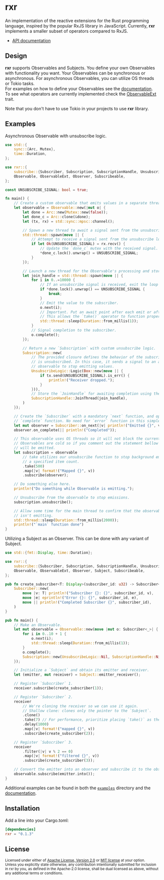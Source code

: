 # rxr

An implementation of the reactive extensions for the Rust programming language,
inspired by the popular RxJS library in JavaScript. Currently, **rxr** implements
a smaller subset of operators compared to RxJS.

- [API documentation](https://docs.rs/rxr)

## Design

**rxr** supports Observables and Subjects. You define your own Observables with
functionality you want. Your Observables can be synchronous or asynchronous. For
asynchronous Observables, you can utilize OS threads or Tokio tasks.<br/>
For examples on how to define your Observables see the [documentation].
To see what operators are currently implemented check the [ObservableExt] trait.

Note that you don't have to use Tokio in your projects to use **rxr** library.<br/>

[documentation]: https://docs.rs/rxr/latest/rxr/observable/struct.Observable.html
[ObservableExt]: https://docs.rs/rxr/latest/rxr/observable/trait.ObservableExt.html

## Examples

Asynchronous Observable with unsubscribe logic.

```rust
use std::{
    sync::{Arc, Mutex},
    time::Duration,
};

use rxr::{
    subscribe::{Subscriber, Subscription, SubscriptionHandle, UnsubscribeLogic, Unsubscribeable},
    Observable, ObservableExt, Observer, Subscribeable,
};

const UNSUBSCRIBE_SIGNAL: bool = true;

fn main() {
    // Create a custom observable that emits values in a separate thread.
    let observable = Observable::new(|mut o| {
        let done = Arc::new(Mutex::new(false));
        let done_c = Arc::clone(&done);
        let (tx, rx) = std::sync::mpsc::channel();

        // Spawn a new thread to await a signal sent from the unsubscribe logic.
        std::thread::spawn(move || {
            // Attempt to receive a signal sent from the unsubscribe logic.
            if let Ok(UNSUBSCRIBE_SIGNAL) = rx.recv() {
                // Update the `done_c` mutex with the received signal.
                *done_c.lock().unwrap() = UNSUBSCRIBE_SIGNAL;
            }
        });

        // Launch a new thread for the Observable's processing and store its handle.
        let join_handle = std::thread::spawn(move || {
            for i in 0..=10000 {
                // If an unsubscribe signal is received, exit the loop and stop emissions.
                if *done.lock().unwrap() == UNSUBSCRIBE_SIGNAL {
                    break;
                }
                // Emit the value to the subscriber.
                o.next(i);
                // Important. Put an await point after each emit or after some emits.
                // This allows the `take()` operator to function properly.
                std::thread::sleep(Duration::from_millis(1));
            }
            // Signal completion to the subscriber.
            o.complete();
        });

        // Return a new `Subscription` with custom unsubscribe logic.
        Subscription::new(
            // The provided closure defines the behavior of the subscription when it
            // is unsubscribed. In this case, it sends a signal to an asynchronous
            // observable to stop emitting values.
            UnsubscribeLogic::Logic(Box::new(move || {
                if tx.send(UNSUBSCRIBE_SIGNAL).is_err() {
                    println!("Receiver dropped.");
                }
            })),
            // Store the `JoinHandle` for awaiting completion using the `Subscription`.
            SubscriptionHandle::JoinThread(join_handle),
        )
    });

    // Create the `Subscriber` with a mandatory `next` function, and optional
    // `complete` function. No need for `error` function in this simple example.
    let mut observer = Subscriber::on_next(|v| println!("Emitted {}", v));
    observer.on_complete(|| println!("Completed"));

    // This observable uses OS threads so it will not block the current thread.
    // Observables are cold so if you comment out the statement bellow nothing
    // will be emitted.
    let subscription = observable
        // take utilizes our unsubscribe function to stop background emissions after
        // a specified item count.
        .take(500)
        .map(|v| format!("Mapped {}", v))
        .subscribe(observer);

    // Do something else here.
    println!("Do something while Observable is emitting.");

    // Unsubscribe from the observable to stop emissions.
    subscription.unsubscribe();

    // Allow some time for the main thread to confirm that the observable indeed
    // isn't emitting.
    std::thread::sleep(Duration::from_millis(2000));
    println!("`main` function done")
}
```

Utilizing a Subject as an Observer. This can be done with any variant of Subject.

```rust
use std::{fmt::Display, time::Duration};

use rxr::{
    subscribe::{Subscriber, Subscription, SubscriptionHandle, UnsubscribeLogic},
    Observable, ObservableExt, Observer, Subject, Subscribeable,
};

pub fn create_subscriber<T: Display>(subscriber_id: u32) -> Subscriber<T> {
    Subscriber::new(
        move |v: T| println!("Subscriber {}: {}", subscriber_id, v),
        move |e| eprintln!("Error {}: {}", subscriber_id, e),
        move || println!("Completed Subscriber {}", subscriber_id),
    )
}

pub fn main() {
    // Make an Observable.
    let mut observable = Observable::new(move |mut o: Subscriber<_>| {
        for i in 0..10 + 1 {
            o.next(i);
            std::thread::sleep(Duration::from_millis(1));
        }
        o.complete();
        Subscription::new(UnsubscribeLogic::Nil, SubscriptionHandle::Nil)
    });

    // Initialize a `Subject` and obtain its emitter and receiver.
    let (emitter, mut receiver) = Subject::emitter_receiver();

    // Register `Subscriber` 1.
    receiver.subscribe(create_subscriber(1));

    // Register `Subscriber` 2.
    receiver
        // We're cloning the receiver so we can use it again.
        // Shallow clone: clones only the pointer to the `Subject`.
        .clone()
        .take(7) // For performance, prioritize placing `take()` as the first operator.
        .delay(1000)
        .map(|v| format!("mapped {}", v))
        .subscribe(create_subscriber(2));

    // Register `Subscriber` 3.
    receiver
        .filter(|v| v % 2 == 0)
        .map(|v| format!("filtered {}", v))
        .subscribe(create_subscriber(3));

    // Convert the emitter into an observer and subscribe it to the observable.
    observable.subscribe(emitter.into());
}
```

Additional examples can be found in both the [`examples`] directory and the
[documentation].

[`examples`]: https://github.com/toni-rmc/rxr/tree/master/examples
[documentation]: https://docs.rs/rxr/latest/rxr/observable/struct.Observable.html

## Installation

Add a line into your Cargo.toml:

```toml
[dependencies]
rxr = "0.1.3"
```

## License

<sup>
Licensed under either of <a href="LICENSE-APACHE">Apache License, Version
2.0</a> or <a href="LICENSE-MIT">MIT license</a> at your option.
</sup>

<br/>

<sub>
Unless you explicitly state otherwise, any contribution intentionally submitted
for inclusion in rxr by you, as defined in the Apache-2.0 license, shall be dual
licensed as above, without any additional terms or conditions.
</sub>
